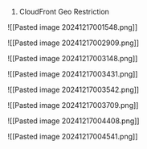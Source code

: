 
1. CloudFront Geo Restriction


![[Pasted image 20241217001548.png]]



![[Pasted image 20241217002909.png]]



![[Pasted image 20241217003148.png]]



![[Pasted image 20241217003431.png]]



![[Pasted image 20241217003542.png]]




![[Pasted image 20241217003709.png]]



![[Pasted image 20241217004408.png]]




![[Pasted image 20241217004541.png]]


